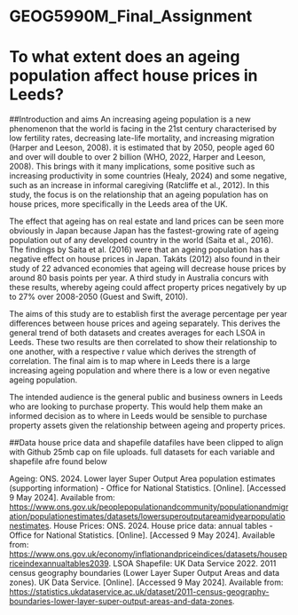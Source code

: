 # GEOG5990M_Final_Assignment
# To what extent does an ageing population affect house prices in Leeds?
##Introduction and aims
An increasing ageing population is a new phenomenon that the world is facing in the 21st century characterised by low fertility rates, decreasing late-life mortality, and increasing migration (Harper and Leeson, 2008). it is estimated that by 2050, people aged 60 and over will double to over 2 billion (WHO, 2022, Harper and Leeson, 2008). This brings with it many implications, some positive such as increasing productivity in some countries (Healy, 2024) and some negative, such as an increase in informal caregiving (Ratcliffe et al., 2012). In this study, the focus is on the relationship that an ageing population has on house prices, more specifically in the Leeds area of the UK. 

The effect that ageing has on real estate and land prices can be seen more obviously in Japan because Japan has the fastest-growing rate of ageing population out of any developed country in the world (Saita et al., 2016). The findings by Saita et al. (2016) were that an ageing population has a negative effect on house prices in Japan. Takáts (2012) also found in their study of 22 advanced economies that ageing will decrease house prices by around 80 basis points per year. A third study in Australia concurs with these results, whereby ageing could affect property prices negatively by up to 27% over 2008-2050 (Guest and Swift, 2010).

The aims of this study are to establish first the average percentage per year differences between house prices and ageing separately. This derives the general trend of both datasets and creates averages for each LSOA in Leeds. These two results are then correlated to show their relationship to one another, with a respective r value which derives the strength of correlation. The final aim is to map where in Leeds there is a large increasing ageing population and where there is a low or even negative ageing population.

The intended audience is the general public and business owners in Leeds who are looking to purchase property. This would help them make an informed decision as to where in Leeds would be sensible to purchase property assets given the relationship between ageing and property prices.

##Data
house price data and shapefile datafiles have been clipped to align with Github 25mb cap on file uploads.
full datasets for each variable and shapefile afre found below

Ageing:
ONS. 2024. Lower layer Super Output Area population estimates (supporting information) - Office for National Statistics. [Online]. [Accessed 9 May 2024]. Available from: https://www.ons.gov.uk/peoplepopulationandcommunity/populationandmigration/populationestimates/datasets/lowersuperoutputareamidyearpopulationestimates. 
House Prices:
ONS. 2024. House price data: annual tables - Office for National Statistics. [Online]. [Accessed 9 May 2024]. Available from: https://www.ons.gov.uk/economy/inflationandpriceindices/datasets/housepriceindexannualtables2039. 
LSOA Shapefile:
UK Data Service 2022. 2011 census geography boundaries (Lower Layer Super Output Areas and data zones). UK Data Service. [Online]. [Accessed 9 May 2024]. Available from: https://statistics.ukdataservice.ac.uk/dataset/2011-census-geography-boundaries-lower-layer-super-output-areas-and-data-zones. 


